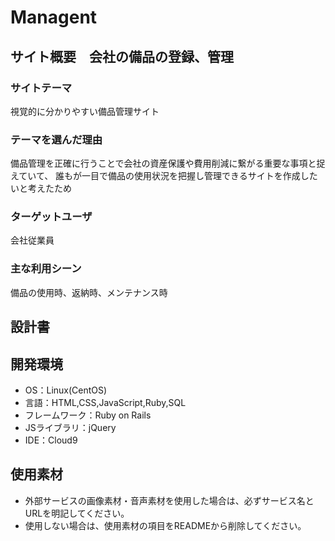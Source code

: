 # Managent

## サイト概要　会社の備品の登録、管理
### サイトテーマ
視覚的に分かりやすい備品管理サイト

### テーマを選んだ理由
備品管理を正確に行うことで会社の資産保護や費用削減に繋がる重要な事項と捉えていて、
誰もが一目で備品の使用状況を把握し管理できるサイトを作成したいと考えたため

### ターゲットユーザ
会社従業員

### 主な利用シーン
備品の使用時、返納時、メンテナンス時

## 設計書

## 開発環境
- OS：Linux(CentOS)
- 言語：HTML,CSS,JavaScript,Ruby,SQL
- フレームワーク：Ruby on Rails
- JSライブラリ：jQuery
- IDE：Cloud9

## 使用素材
- 外部サービスの画像素材・音声素材を使用した場合は、必ずサービス名とURLを明記してください。
- 使用しない場合は、使用素材の項目をREADMEから削除してください。
